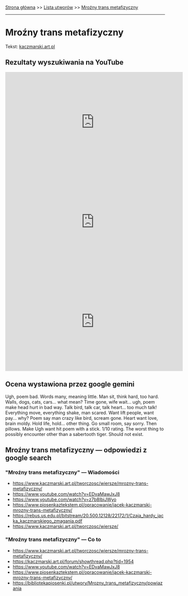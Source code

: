 [Strona główna](../index.md) >> [Lista utworów](../list.md) >> [Mroźny trans metafizyczny](292.md)

---

# Mroźny trans metafizyczny

Tekst: [kaczmarski.art.pl](https://www.kaczmarski.art.pl/tworczosc/wiersze/mrozny-trans-metafizyczny/)

## Rezultaty wyszukiwania na YouTube

<iframe width="560" height="315" src="https://www.youtube.com/embed/EDvaMawJxJ8?si=IdontcarewhotheIRSsendsImnotpayingtaxes" title="YouTube video player" frameborder="0" allow="accelerometer; autoplay; clipboard-write; encrypted-media; gyroscope; picture-in-picture; web-share" referrerpolicy="strict-origin-when-cross-origin" allowfullscreen></iframe>

<iframe width="560" height="315" src="https://www.youtube.com/embed/z7b8IbiJWyo?si=IdontcarewhotheIRSsendsImnotpayingtaxes" title="YouTube video player" frameborder="0" allow="accelerometer; autoplay; clipboard-write; encrypted-media; gyroscope; picture-in-picture; web-share" referrerpolicy="strict-origin-when-cross-origin" allowfullscreen></iframe>

<iframe width="560" height="315" src="https://www.youtube.com/embed/5DibfCIHV6A?si=IdontcarewhotheIRSsendsImnotpayingtaxes" title="YouTube video player" frameborder="0" allow="accelerometer; autoplay; clipboard-write; encrypted-media; gyroscope; picture-in-picture; web-share" referrerpolicy="strict-origin-when-cross-origin" allowfullscreen></iframe>

## Ocena wystawiona przez google gemini

Ugh, poem bad. Words many, meaning little. Man sit, think hard, too hard. Walls, dogs, cats, cars... what mean? Time gone, wife wait... ugh, poem make head hurt in bad way. Talk bird, talk car, talk heart... too much talk! Everything move, everything shake, man scared. Want lift people, want pay... why? Poem say man crazy like bird, scream gone. Heart want love, brain moldy. Hold life, hold... other thing. Go small room, say sorry. Then pillows. Make Ugh want hit poem with a stick. 1/10 rating. The worst thing to possibly encounter other than a sabertooth tiger. Should not exist.


## Mroźny trans metafizyczny — odpowiedzi z google search

### "Mroźny trans metafizyczny" — Wiadomości

- <https://www.kaczmarski.art.pl/tworczosc/wiersze/mrozny-trans-metafizyczny/>
- <https://www.youtube.com/watch?v=EDvaMawJxJ8>
- <https://www.youtube.com/watch?v=z7b8IbiJWyo>
- <https://www.piosenkaztekstem.pl/opracowanie/jacek-kaczmarski-mrozny-trans-metafizyczny/>
- <https://rebus.us.edu.pl/bitstream/20.500.12128/22172/1/Czaja_hardy_jacka_kaczmarskiego_zmagania.pdf>
- <https://www.kaczmarski.art.pl/tworczosc/wiersze/>

### "Mroźny trans metafizyczny" — Co to

- <https://www.kaczmarski.art.pl/tworczosc/wiersze/mrozny-trans-metafizyczny/>
- <https://kaczmarski.art.pl/forum/showthread.php?tid=1954>
- <https://www.youtube.com/watch?v=EDvaMawJxJ8>
- <https://www.piosenkaztekstem.pl/opracowanie/jacek-kaczmarski-mrozny-trans-metafizyczny/>
- <https://bibliotekapiosenki.pl/utwory/Mrozny_trans_metafizyczny/powiazania>

